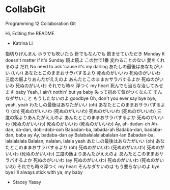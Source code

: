 # CollabGit
Programming 12 Collaboration Git 

Hi, Editing the README
- Katrina Li

指切りげんまん ホラでも吹いたら
針でもなんでも 飲ませていただき Monday
It doesn't matter if it's Sunday
鏡よ鏡よ この世で1番
変わることのない 愛をくれるのは だれ
No need to ask 'cause it's my darling
あたしの最後はあなたがいい (いい)
あなたとこのままおサラバするより
死ぬのがいいわ
死ぬのがいいわ
三度の飯よりあんたがええのよ
あんたとこのままおサラバするよか
死ぬのがいいわ
死ぬのがいいわ
それでも時々 浮つく my heart
死んでも治らな治してみせます baby
Yeah, I ain't nothin' but ya baby
失って初めて気がつくなんて
そんなダサいこと もうしたないのよ goodbye
Oh, don't you ever say bye bye, yeah, yeah
わたしの最後はあなたがいい (oh)
あなたとこのままおサラバするより (oh)
死ぬのがいいわ (死ぬのがいいわ)
死ぬのがいいわ (死ぬのがいいわ)
三度の飯よりあんたがええのよ
あんたとこのままおサラバするよか
死ぬのがいいわ (死ぬのがいいわ)
死ぬのがいいわ (死ぬのがいいわ)
Ay, ah-dadan-eh
Ah-dan, da-dan, dobi-dobi-ooh
Babadan-ba, labada-ah
Badaba-dan, badaba-dan, baba ay
Ay, badaba-dan ay
Balabalalalalabalalan-lan
Babadan-ba, lalalalalala
Balalan, nalalan, lalala yeah
あたしの最後はあなたがいい (oh)
あなたとこのままおサラバするより (oh)
死ぬのがいいわ (死ぬのがいいわ)
死ぬのがいいわ (死ぬのがいいわ)
三度の飯よりあんたがええのよ
あんたとこのままおサラバするよか
死ぬのがいいわ (ay 死ぬのがいいわ)
死ぬのがいいわ (死ぬのがいいわ)
それでも時々浮つく my heart
そんなダサいのは もう要らないのよ bye bye
I'll always stick with ya, my baby
- Stacey Yasay
  
